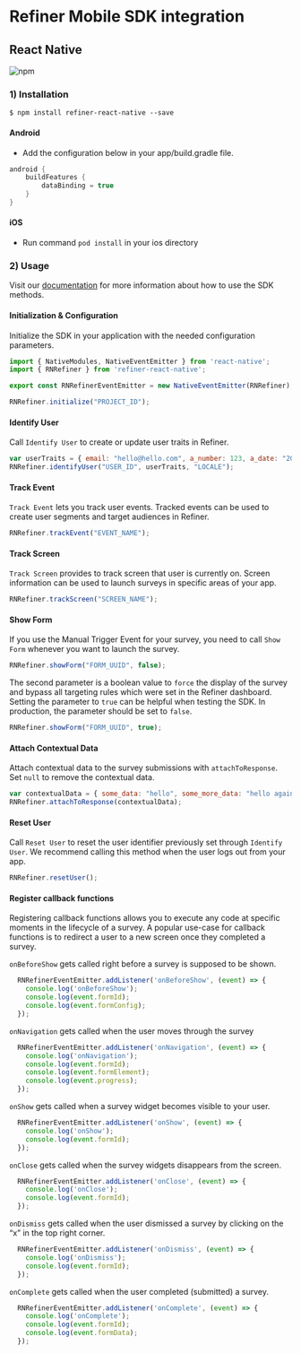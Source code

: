 # Refiner Mobile SDK integration

## React Native

![npm](https://img.shields.io/npm/v/refiner-react-native)


### 1) Installation

`$ npm install refiner-react-native --save`

#### Android

- Add the configuration below in your app/build.gradle file.

```kotlin
android {
    buildFeatures {
        dataBinding = true
    }
}
```

#### iOS

- Run command `pod install` in your ios directory


### 2) Usage

Visit our [documentation](https://refiner.io/docs/kb/mobile-sdk/mobile-sdk-reference/) for more information about how to use the SDK methods.

#### Initialization & Configuration

Initialize the SDK in your application with the needed configuration parameters.

```javascript
import { NativeModules, NativeEventEmitter } from 'react-native';
import { RNRefiner } from 'refiner-react-native';

export const RNRefinerEventEmitter = new NativeEventEmitter(RNRefiner);

RNRefiner.initialize("PROJECT_ID");
```

#### Identify User

Call `Identify User` to create or update user traits in Refiner.

```javascript
var userTraits = { email: "hello@hello.com", a_number: 123, a_date: "2022-16-04 12:00:00" };
RNRefiner.identifyUser("USER_ID", userTraits, "LOCALE");
```

#### Track Event

`Track Event` lets you track user events. Tracked events can be used to create user segments and target audiences in Refiner.

```javascript
RNRefiner.trackEvent("EVENT_NAME");
```

#### Track Screen

`Track Screen` provides to track screen that user is currently on. Screen information can be used to launch surveys in specific areas of your app.

```javascript
RNRefiner.trackScreen("SCREEN_NAME");
```

#### Show Form

If you use the Manual Trigger Event for your survey, you need to call `Show Form` whenever you want to launch the survey.

```javascript
RNRefiner.showForm("FORM_UUID", false);
```

The second parameter is a boolean value to `force` the display of the survey and bypass all targeting rules which were set in the Refiner dashboard. Setting the parameter to `true` can be helpful when testing the SDK. In production, the parameter should be set to `false`.

```javascript
RNRefiner.showForm("FORM_UUID", true);
```

#### Attach Contextual Data

Attach contextual data to the survey submissions with `attachToResponse`. Set `null` to remove the contextual data. 

```javascript
var contextualData = { some_data: "hello", some_more_data: "hello again" };
RNRefiner.attachToResponse(contextualData);
```

#### Reset User

Call `Reset User` to reset the user identifier previously set through `Identify User`. We recommend calling this method when the user logs out from your app.

```javascript
RNRefiner.resetUser();
```

#### Register callback functions

Registering callback functions allows you to execute any code at specific moments in the lifecycle of a survey.
A popular use-case for callback functions is to redirect a user to a new screen once they completed a survey.

`onBeforeShow` gets called right before a survey is supposed to be shown.

```javascript
  RNRefinerEventEmitter.addListener('onBeforeShow', (event) => {
    console.log('onBeforeShow');
    console.log(event.formId);
    console.log(event.formConfig);
  });     
```

`onNavigation` gets called when the user moves through the survey

```javascript
  RNRefinerEventEmitter.addListener('onNavigation', (event) => {
    console.log('onNavigation');
    console.log(event.formId);
    console.log(event.formElement);
    console.log(event.progress);
  });    
```

`onShow` gets called when a survey widget becomes visible to your user.

```javascript
  RNRefinerEventEmitter.addListener('onShow', (event) => {
    console.log('onShow');
    console.log(event.formId);
  });   
```

`onClose` gets called when the survey widgets disappears from the screen.

```javascript
  RNRefinerEventEmitter.addListener('onClose', (event) => {
    console.log('onClose');
    console.log(event.formId);
  });    
```

`onDismiss` gets called when the user dismissed a survey by clicking on the “x” in the top right corner.

```javascript
  RNRefinerEventEmitter.addListener('onDismiss', (event) => {
    console.log('onDismiss');
    console.log(event.formId);
  });    
```

`onComplete` gets called when the user completed (submitted) a survey.

```javascript
  RNRefinerEventEmitter.addListener('onComplete', (event) => {
    console.log('onComplete');
    console.log(event.formId);
    console.log(event.formData);
  });   
```     
